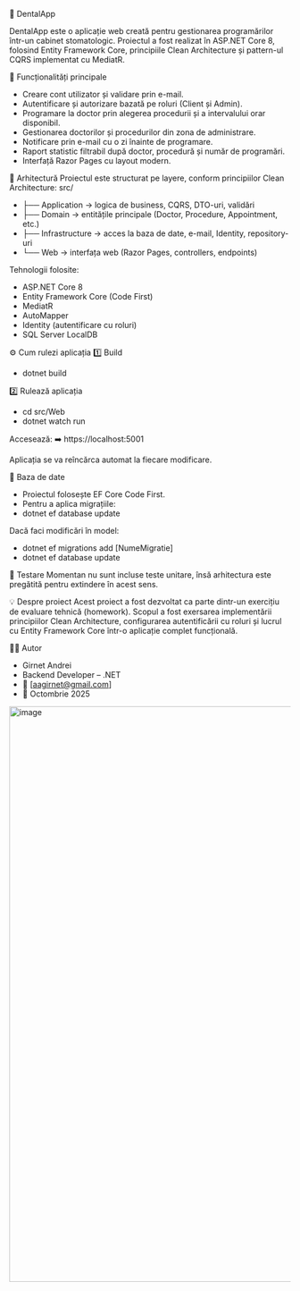 🦷 DentalApp

DentalApp este o aplicație web creată pentru gestionarea programărilor într-un cabinet stomatologic.
Proiectul a fost realizat în ASP.NET Core 8, folosind Entity Framework Core, principiile Clean Architecture și pattern-ul CQRS implementat cu MediatR.


🚀 Funcționalități principale
- Creare cont utilizator și validare prin e-mail.
- Autentificare și autorizare bazată pe roluri (Client și Admin).
- Programare la doctor prin alegerea procedurii și a intervalului orar disponibil.
- Gestionarea doctorilor și procedurilor din zona de administrare.
- Notificare prin e-mail cu o zi înainte de programare.
- Raport statistic filtrabil după doctor, procedură și număr de programări.
- Interfață Razor Pages cu layout modern.


🧱 Arhitectură
Proiectul este structurat pe layere, conform principiilor Clean Architecture:
src/
- ├── Application     → logica de business, CQRS, DTO-uri, validări
- ├── Domain          → entitățile principale (Doctor, Procedure, Appointment, etc.)
- ├── Infrastructure  → acces la baza de date, e-mail, Identity, repository-uri
- └── Web             → interfața web (Razor Pages, controllers, endpoints)


Tehnologii folosite:
- ASP.NET Core 8
- Entity Framework Core (Code First)
- MediatR
- AutoMapper
- Identity (autentificare cu roluri)
- SQL Server LocalDB


⚙️ Cum rulezi aplicația
1️⃣ Build
- dotnet build


2️⃣ Rulează aplicația
- cd src/Web
- dotnet watch run


Accesează:
➡️ https://localhost:5001

Aplicația se va reîncărca automat la fiecare modificare.


🧩 Baza de date
- Proiectul folosește EF Core Code First.
- Pentru a aplica migrațiile:
- dotnet ef database update


Dacă faci modificări în model:
- dotnet ef migrations add [NumeMigratie]
- dotnet ef database update


🧪 Testare
Momentan nu sunt incluse teste unitare, însă arhitectura este pregătită pentru extindere în acest sens.


💡 Despre proiect
Acest proiect a fost dezvoltat ca parte dintr-un exercițiu de evaluare tehnică (homework).
Scopul a fost exersarea implementării principiilor Clean Architecture, configurarea autentificării cu roluri și lucrul cu Entity Framework Core într-o aplicație complet funcțională.


👨‍💻 Autor
- Girnet Andrei
- Backend Developer – .NET
- 📧 [aagirnet@gmail.com]
- 📅 Octombrie 2025

<img width="1918" height="1030" alt="image" src="https://github.com/user-attachments/assets/56e0c8de-8b68-4f77-b83f-52c82346ebcf" />

